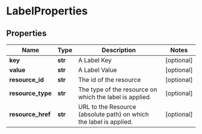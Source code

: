 # LabelProperties

## Properties
| Name | Type | Description | Notes |
| ------------ | ------------- | ------------- | ------------- |
| **key** | **str** | A Label Key | [optional]  |
| **value** | **str** | A Label Value | [optional]  |
| **resource_id** | **str** | The id of the resource | [optional]  |
| **resource_type** | **str** | The type of the resource on which the label is applied. | [optional]  |
| **resource_href** | **str** | URL to the Resource (absolute path) on which the label is applied. | [optional]  |


